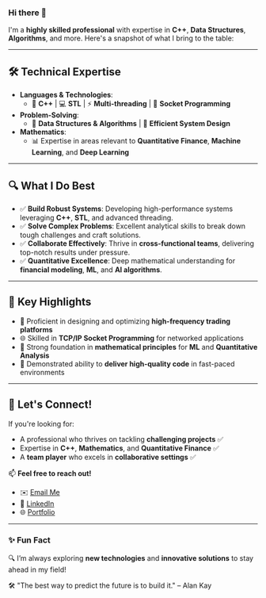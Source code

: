 ### Hi there 👋

I'm a **highly skilled professional** with expertise in **C++**, **Data Structures**, **Algorithms**, and more. Here's a snapshot of what I bring to the table:

---

## 🛠️ **Technical Expertise**

- **Languages & Technologies**:
  - 🌟 **C++** | 💻 **STL** | ⚡ **Multi-threading** | 🔌 **Socket Programming**
- **Problem-Solving**:
  - 🧠 **Data Structures & Algorithms** | 🎯 **Efficient System Design**
- **Mathematics**:
  - 📊 Expertise in areas relevant to **Quantitative Finance**, **Machine Learning**, and **Deep Learning**

---

## 🔍 **What I Do Best**

- ✅ **Build Robust Systems**: Developing high-performance systems leveraging **C++**, **STL**, and advanced threading.
- ✅ **Solve Complex Problems**: Excellent analytical skills to break down tough challenges and craft solutions.
- ✅ **Collaborate Effectively**: Thrive in **cross-functional teams**, delivering top-notch results under pressure.
- ✅ **Quantitative Excellence**: Deep mathematical understanding for **financial modeling**, **ML**, and **AI algorithms**.

---

## 🌟 **Key Highlights**

- 🚀 Proficient in designing and optimizing **high-frequency trading platforms**
- 🌐 Skilled in **TCP/IP Socket Programming** for networked applications
- 🔢 Strong foundation in **mathematical principles** for **ML** and **Quantitative Analysis**
- 🎯 Demonstrated ability to **deliver high-quality code** in fast-paced environments

---

## 💬 **Let's Connect!**

If you're looking for:

- A professional who thrives on tackling **challenging projects** ✅
- Expertise in **C++**, **Mathematics**, and **Quantitative Finance** ✅
- A **team player** who excels in **collaborative settings** ✅

📫 **Feel free to reach out!**

- ✉️ [Email Me](vaibhavgsaraf@gmail.com)
- 💼 [LinkedIn](https://www.linkedin.com/in/vaibhavsaraf/)
- 🌐 [Portfolio](vaibhav-portfolio.herokuapp.com)

---

### ✨ Fun Fact

🔍 I’m always exploring **new technologies** and **innovative solutions** to stay ahead in my field!

🛠️ "The best way to predict the future is to build it." – Alan Kay
